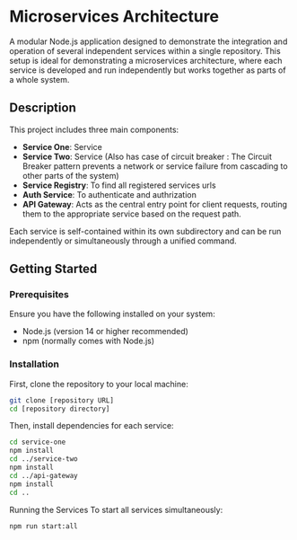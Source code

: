 # Microservices Architecture

A modular Node.js application designed to demonstrate the integration and operation of several independent services within a single repository. This setup is ideal for demonstrating a microservices architecture, where each service is developed and run independently but works together as parts of a whole system.

## Description

This project includes three main components:

- **Service One**: Service
- **Service Two**: Service (Also has case of circuit breaker : The Circuit Breaker pattern prevents a network or service failure from cascading to other parts of the system)
- **Service Registry**: To find all registered services urls 
- **Auth Service**: To authenticate and authrization 
- **API Gateway**: Acts as the central entry point for client requests, routing them to the appropriate service based on the request path.

Each service is self-contained within its own subdirectory and can be run independently or simultaneously through a unified command.

## Getting Started

### Prerequisites

Ensure you have the following installed on your system:

- Node.js (version 14 or higher recommended)
- npm (normally comes with Node.js)

### Installation

First, clone the repository to your local machine:

```bash
git clone [repository URL]
cd [repository directory]
```
Then, install dependencies for each service:
```bash
cd service-one
npm install
cd ../service-two
npm install
cd ../api-gateway
npm install
cd ..
```

Running the Services
To start all services simultaneously:

```bash
npm run start:all
```




